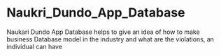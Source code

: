 # Naukri_Dundo_App_Database
Naukari Dundo App Database helps to give an idea of how to make business Database model in the industry and what are the violations, an individual can have
